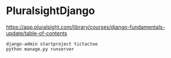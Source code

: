 # PluralsightDjango
https://app.pluralsight.com/library/courses/django-fundamentals-update/table-of-contents

```
django-admin startproject tictactoe
python manage.py runserver
```

